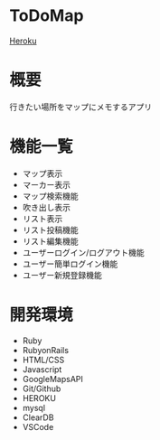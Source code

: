# ToDoMap
[Heroku](https://todomap777.herokuapp.com)
# 概要
行きたい場所をマップにメモするアプリ
# 機能一覧
- マップ表示
- マーカー表示
- マップ検索機能
- 吹き出し表示
- リスト表示
- リスト投稿機能
- リスト編集機能
- ユーザーログイン/ログアウト機能
- ユーザー簡単ログイン機能
- ユーザー新規登録機能
# 開発環境
- Ruby
- RubyonRails
- HTML/CSS
- Javascript
- GoogleMapsAPI
- Git/Github
- HEROKU
- mysql
- ClearDB
- VSCode
